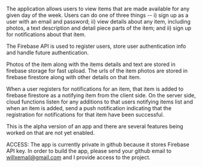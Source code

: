 The application allows users to view items that are made available for any given day of the week. Users can do one of three things -- i) sign up as a user with an email and password; ii) view details about any item, including photos, a text description and detail piece parts of the item; and ii) sign up for notifications about that item. 

The Firebase API is used to register users, store user authentication info and handle future authentication. 

Photos of the item along with the items details and text are stored in firebase storage for fast upload. The urls of the item photos are stored in firebase firestore along with other details on that item.

When a user registers for notifications for an item, that item is added to firebase firestore as a notifying item from the client side. On the server side, cloud functions listen for any additions to that users notifying items list and when an item is added, send a push notification indicating that the registration for notifications for that item have been successful.

This is the alpha version of an app and there are several features being worked on that are not yet enabled.

ACCESS: The app is currently private in github because it stores Firebase API key. In order to build the app, please send your github email to willxemail@gmail.com and I provide access to the project.   
